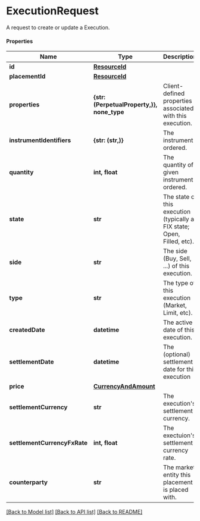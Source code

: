 # ExecutionRequest

A request to create or update a Execution.

#### Properties
Name | Type | Description | Notes
------------ | ------------- | ------------- | -------------
**id** | [**ResourceId**](ResourceId.md) |  | 
**placementId** | [**ResourceId**](ResourceId.md) |  | 
**properties** | **{str: (PerpetualProperty,)}, none_type** | Client-defined properties associated with this execution. | [optional] 
**instrumentIdentifiers** | **{str: (str,)}** | The instrument ordered. | 
**quantity** | **int, float** | The quantity of given instrument ordered. | 
**state** | **str** | The state of this execution (typically a FIX state; Open, Filled, etc). | 
**side** | **str** | The side (Buy, Sell, ...) of this execution. | 
**type** | **str** | The type of this execution (Market, Limit, etc). | 
**createdDate** | **datetime** | The active date of this execution. | 
**settlementDate** | **datetime** | The (optional) settlement date for this execution | [optional] 
**price** | [**CurrencyAndAmount**](CurrencyAndAmount.md) |  | 
**settlementCurrency** | **str** | The execution&#x27;s settlement currency. | 
**settlementCurrencyFxRate** | **int, float** | The exectuion&#x27;s settlement currency rate. | 
**counterparty** | **str** | The market entity this placement is placed with. | 

[[Back to Model list]](../README.md#documentation-for-models) [[Back to API list]](../README.md#documentation-for-api-endpoints) [[Back to README]](../README.md)

